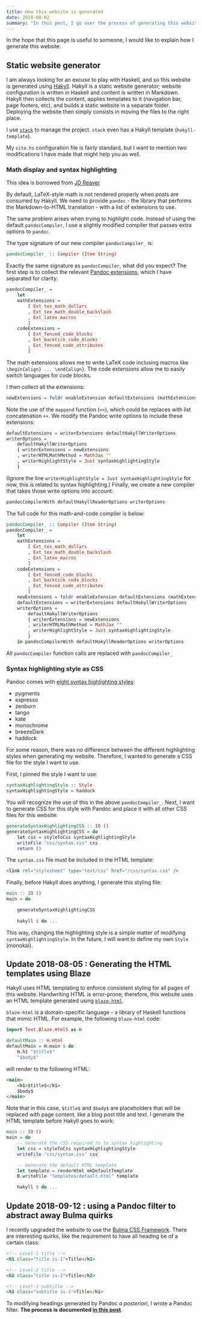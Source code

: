```yaml
---
title: How this website is generated
date: 2018-08-02
summary: "In this post, I go over the process of generating this website using Hakyll and other tools."
---
```


In the hope that this page is useful to someone, I would like to explain how I generate this website.

## Static website generator

I am always looking for an excuse to play with Haskell, and so this website is generated using [Hakyll](https://jaspervdj.be/hakyll/index.html). Hakyll is a static website generator; website configuration is written in Haskell and content is written in Markdown. Hakyll then collects the content, applies templates to it (navigation bar, page footers, etc), and builds a static website in a separate folder. Deploying the website then simply consists in moving the files to the right place.

I use [`stack`](https://docs.haskellstack.org/en/stable/README/) to manage the project. `stack` even has a Hakyll template (`hakyll-template`).

My `site.hs` configuration file is fairly standard, but I want to mention two modifications I have made that might help you as well.

### Math display and syntax highlighting

This idea is borrowed from [JD Reaver](https://github.com/jdreaver/jdreaver.com/)

By default, LaTeX-style math is not rendered properly when posts are consumed by Hakyll. We need to provide `pandoc` - the library that performs the Markdown-to-HTML translation - with a list of extensions to use.

The same problem arises when trying to highlight code. Instead of using the default `pandocCompiler`, I use a slightly modified compiler that passes extra options to `pandoc`.

The type signature of our new compiler `pandocCompiler_` is:

```haskell
pandocCompiler_ :: Compiler (Item String)
```

Exactly the same signature as `pandocCompiler`, what did you expect? The first step is to collect the relevant [Pandoc extensions](http://hackage.haskell.org/package/pandoc-2.2.2.1/docs/Text-Pandoc-Extensions.html), which I have separated for clarity:

```haskell
pandocCompiler_ =
    let
    mathExtensions = 
        [ Ext_tex_math_dollars
        , Ext_tex_math_double_backslash
        , Ext_latex_macros
        ]
    codeExtensions = 
        [ Ext_fenced_code_blocks
        , Ext_backtick_code_blocks
        , Ext_fenced_code_attributes
        ]
```

The math extensions allows me to write LaTeX code inclusing macros like `\begin{align} ... \end{align}`. The code extensions allow me to easily switch languages for code blocks.

I then collect all the extensions:

```haskell
newExtensions = foldr enableExtension defaultExtensions (mathExtensions <> codeExtensions)
```

Note the use of the `mappend` function (`<>`), which could be replaces with list concatenation `++`. We modify the Pandoc write options to include these extensions:

```haskell
defaultExtensions = writerExtensions defaultHakyllWriterOptions
writerOptions =
    defaultHakyllWriterOptions
    { writerExtensions = newExtensions
    , writerHTMLMathMethod = MathJax ""
    , writerHighlightStyle = Just syntaxHighlightingStyle
    }
```

(Ignore the line `writerHighlightStyle = Just syntaxHighlightingStyle` for now, this is related to syntax highlighting.) Finally, we create a new compiler that takes those write options into account:

```haskell
pandocCompilerWith defaultHakyllReaderOptions writerOptions
```

The full code for this math-and-code compiler is below:

```haskell
pandocCompiler_ :: Compiler (Item String)
pandocCompiler_ =
    let
    mathExtensions =
        [ Ext_tex_math_dollars
        , Ext_tex_math_double_backslash
        , Ext_latex_macros
        ]
    codeExtensions = 
        [ Ext_fenced_code_blocks
        , Ext_backtick_code_blocks
        , Ext_fenced_code_attributes
        ]
    newExtensions = foldr enableExtension defaultExtensions (mathExtensions <> codeExtensions)
    defaultExtensions = writerExtensions defaultHakyllWriterOptions
    writerOptions =
        defaultHakyllWriterOptions
        { writerExtensions = newExtensions
        , writerHTMLMathMethod = MathJax ""
        , writerHighlightStyle = Just syntaxHighlightingStyle
        }
    in pandocCompilerWith defaultHakyllReaderOptions writerOptions
```

All `pandocCompiler` function calls are replaced with `pandocCompiler_`

### Syntax highlighting style as CSS

Pandoc comes with [eight syntax highlighting styles](http://hackage.haskell.org/package/pandoc-2.2.2.1/docs/Text-Pandoc-Highlighting.html):

* pygments
* espresso
* zenburn
* tango
* kate
* monochrome
* breezeDark
* haddock

For some reason, there was no difference between the different highlighting styles when generating my website. Therefore, I wanted to generate a CSS file for the style I want to use.

First, I pinned the style I want to use:

```haskell
syntaxHighlightingStyle :: Style
syntaxHighlightingStyle = haddock
```

You will recognize the use of this in the above `pandocCompiler_`. Next, I want to generate CSS for this style with Pandoc and place it with all other CSS files for this website:

```haskell
generateSyntaxHighlightingCSS :: IO ()
generateSyntaxHighlightingCSS = do
    let css = styleToCss syntaxHighlightingStyle
    writeFile "css/syntax.css" css
    return ()
```

The `syntax.css` file must be included in the HTML template:

```html
<link rel="stylesheet" type="text/css" href="/css/syntax.css" />
```

Finally, before Hakyll does anything, I generate this styling file:

```haskell
main :: IO ()
main = do

    generateSyntaxHighlightingCSS
    
    hakyll $ do ...
```

This way, changing the highlighting style is a simple matter of modifying `syntaxHighlightingStyle`. In the future, I will want to define my own `Style` (monokai).

## Update 2018-08-05 : Generating the HTML templates using Blaze

Hakyll uses HTML templating to enforce consistent styling for all pages of this website. Handwriting HTML is error-prone; therefore, this website uses an HTML template generated using [`blaze-html`](https://hackage.haskell.org/package/blaze-html).

`blaze-html` is a domain-specific language - a library of Haskell functions that mimic HTML. For example, the following `blaze-html` code:

```haskell
import Text.Blaze.Html5 as H

defaultMain :: H.Html
defaultMain = H.main $ do
    H.h1 "$title$"
    "$body$"
```

will render to the following HTML:

```html
<main>
    <h1>$title$</h1>
    $body$
</main>
```

Note that in this case, `$title$` and `$body$` are placeholders that will be replaced with page content, like a blog post title and text. I generate the HTML template before Hakyll goes to work:

```haskell
main :: IO ()
main = do
    -- Generate the CSS required to to syntax highlighting
    let css = styleToCss syntaxHighlightingStyle
    writeFile "css/syntax.css" css

    -- Generate the default HTML template
    let template = renderHtml mkDefaultTemplate
    B.writeFile "templates/default.html" template

    hakyll $ do ...
```

## Update 2018-09-12 : using a Pandoc filter to abstract away Bulma quirks

I recently upgraded the website to use the [Bulma CSS Framework](https://bulma.io). There are interesting quirks, like the requirement to have all heading be of a certain class:

```html
<!-- Level-1 title -->
<h1 class="title is-1">Title</h1>

<!-- Level-2 title -->
<h2 class="title is-2">Title</h2>

<!-- Level-1 subtitle -->
<h1 class="subtitle is-1">Title</h1>
```

To modifying headings generated by Pandoc _a posteriori_, I wrote a Pandoc filter. __The process is documented [in this post](/posts/bulma-pandoc-filter.html)__.